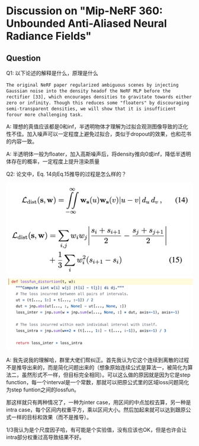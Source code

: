 # Discussion on "Mip-NeRF 360: Unbounded Anti-Aliased Neural Radiance Fields"

## Question

Q1: 以下论述的解释是什么，原理是什么

    The original NeRF paper regularized ambiguous scenes by injecting Gaussian noise into the density headof the NeRF MLP before the rectifier [33], which encourages densities to gravitate towards either zero or infinity. Though this reduces some "floaters" by discouraging semi-transparent densities, we will show that it is insufficient forour more challenging task.

A: 理想的真值应该都是0和inf，半透明物体才理解为过拟合观测图像导致的泛化性不佳。加入噪声可以一定程度上避免过拟合，类似于dropout的效果，也和花书的内容一致。

A: 半透明体一般为floater，加入高斯噪声后，将density推向0或inf，降低半透明体存在的概率，一定程度上提升渲染质量

Q2: 论文中，Eq. 14向Eq.15推导的过程是怎么样的？

<img src="./imgs/mipnerf_360_1.jpg"></img>
<img src="./imgs/mipnerf_360_2.jpg"></img>
<img src="./imgs/mipnerf_360_3.jpg"></img>

A: 我先说我的理解哈，群里大佬们帮纠正。首先我认为它这个连续到离散的过程不是推导出来的，而是简化问题出来的（想象原始连续公式是算法一，被简化为算法二，虽然形式不一样，但目标完全相同）。可以这么做的原因就是因为它是step function，每一个interval是一个常数，那就可以把原公式里的区域loss问题简化为step funtion之间的lossfun。

那这样就只有两种情况了，一种为inter case，用区间的中点加权去算，另一种是intra case，每个区间内权重平方，乘以区间大小。然后加起来就可以达到跟原公式一样的目标和效果（而不是推导）。

1/3我认为是个尺度因子哈，有可能是个实验值，没有应该也OK，但是也许会让intra部分权重过高导致结果不好。
